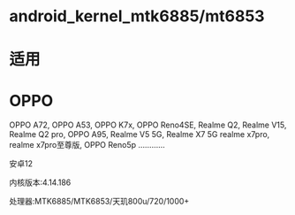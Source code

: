 # android_kernel_mtk6885/mt6853

# 适用

# OPPO

OPPO A72, OPPO A53, OPPO K7x, OPPO Reno4SE, Realme Q2, Realme V15, Realme Q2 pro, OPPO A95, Realme V5 5G, Realme X7 5G
realme x7pro, realme x7pro至尊版, OPPO Reno5p
…………

安卓12

内核版本:4.14.186

处理器:MTK6885/MTK6853/天玑800u/720/1000+
